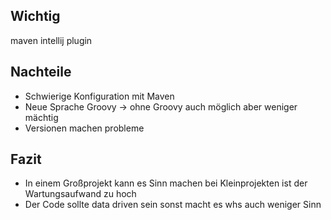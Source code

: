 
## Wichtig

maven intellij plugin


## Nachteile

+ Schwierige Konfiguration mit Maven
+ Neue Sprache Groovy -> ohne Groovy auch möglich aber weniger mächtig
+ Versionen machen probleme

## Fazit
+ In einem Großprojekt kann es Sinn machen bei Kleinprojekten ist der Wartungsaufwand zu hoch
+ Der Code sollte data driven sein sonst macht es whs auch weniger Sinn